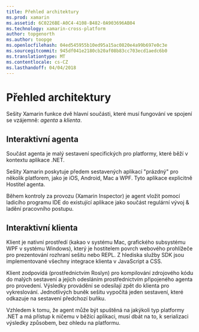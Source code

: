 ```yaml
---
title: Přehled architektury
ms.prod: xamarin
ms.assetid: 6C0226BE-A0C4-4108-B482-0A903696AB04
ms.technology: xamarin-cross-platform
author: topgenorth
ms.author: toopge
ms.openlocfilehash: 04ed545955b10ed95a15ac0820e4a99b697e0c3e
ms.sourcegitcommit: 945df041e2180cb20af08b83cc703ecd1aedc6b0
ms.translationtype: MT
ms.contentlocale: cs-CZ
ms.lasthandoff: 04/04/2018
---
```

# <a name="architecture-overview"></a>Přehled architektury

Sešity Xamarin funkce dvě hlavní součásti, které musí fungování ve spojení se vzájemně: _agenta_ a _klienta_.

## <a name="interactive-agent"></a>Interaktivní agenta

Součást agenta je malý sestavení specifických pro platformy, které běží v kontextu aplikace .NET.

Sešity Xamarin poskytuje předem sestavených aplikací "prázdný" pro několik platforem, jako je iOS, Android, Mac a WPF. Tyto aplikace explicitně Hostitel agenta.

Během kontroly za provozu (Xamarin Inspector) je agent vložit pomocí ladicího programu IDE do existující aplikace jako součást regulární vývoj & ladění pracovního postupu.

## <a name="interactive-client"></a>Interaktivní klienta

Klient je nativní prostředí (kakao v systému Mac, grafického subsystému WPF v systému Windows), který je hostitelem povrch webového prohlížeče pro prezentování rozhraní sešitu nebo REPL. Z hlediska služby SDK jsou implementované všechny integrace klienta v JavaScript a CSS.

Klient zodpovídá (prostřednictvím Roslyn) pro kompilování zdrojového kódu do malých sestavení a jejich odesláním prostřednictvím připojeného agenta pro provedení. Výsledky provádění se odesílají zpět do klienta pro vykreslování. Jednotlivých buněk sešitu vypočítá jeden sestavení, které odkazuje na sestavení předchozí buňku.

Vzhledem k tomu, že agent může být spuštěná na jakýkoli typ platformy .NET a má přístup k ničemu v běžící aplikaci, musí dbát na to, k serializaci výsledky způsobem, bez ohledu na platformu.